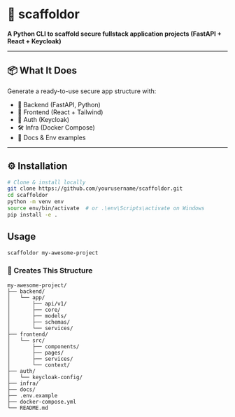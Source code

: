 # 🚀 scaffoldor

**A Python CLI to scaffold secure fullstack application projects (FastAPI + React + Keycloak)**

---

## 📦 What It Does

Generate a ready-to-use secure app structure with:

- 🔧 Backend (FastAPI, Python)
- 🎨 Frontend (React + Tailwind)
- 🔐 Auth (Keycloak)
- 🛠️ Infra (Docker Compose)
- 📄 Docs & Env examples

---

## ⚙️ Installation

```bash
# Clone & install locally
git clone https://github.com/yourusername/scaffoldor.git
cd scaffoldor
python -m venv env
source env/bin/activate  # or .\env\Scripts\activate on Windows
pip install -e .
```
## Usage
```bash
scaffoldor my-awesome-project
```

### 📁 Creates This Structure



```text
my-awesome-project/
├── backend/
│   └── app/
│       ├── api/v1/
│       ├── core/
│       ├── models/
│       ├── schemas/
│       └── services/
├── frontend/
│   └── src/
│       ├── components/
│       ├── pages/
│       ├── services/
│       └── context/
├── auth/
│   └── keycloak-config/
├── infra/
├── docs/
├── .env.example
├── docker-compose.yml
└── README.md


